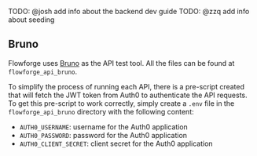 TODO: @josh add info about the backend dev guide
TODO: @zzq add info about seeding

## Bruno

Flowforge uses [Bruno](https://www.usebruno.com) as the API test tool. All the files can be found at `flowforge_api_bruno`.

To simplify the process of running each API, there is a pre-script created that will fetch the JWT token from Auth0 to authenticate the API requests. To get this pre-script to work correctly, simply create a `.env` file in the `flowforge_api_bruno` directory with the following content:

- `AUTH0_USERNAME`: username for the Auth0 application
- `AUTH0_PASSWORD`: password for the Auth0 application
- `AUTH0_CLIENT_SECRET`: client secret for the Auth0 application
